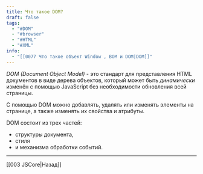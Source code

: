 ```yaml
---
title: Что такое DOM?
draft: false
tags:
  - "#DOM"
  - "#browser"
  - "#HTML"
  - "#XML"
info:
  - "[[0077 Что такое объект Window , BOM и DOM|DOM]]"
---
```

_DOM (Document Object Model)_ - это стандарт для представления HTML документов в виде дерева объектов, который может быть _динамически_ изменён с помощью JavaScript без необходимости обновления всей страницы.

С помощью DOM можно добавлять, удалять или изменять элементы на странице, а также изменять их свойства и атрибуты.

DOM состоит из трех частей:

- структуры документа,
- стиля
- и механизма обработки событий.

---

[[003 JSCore|Назад]]